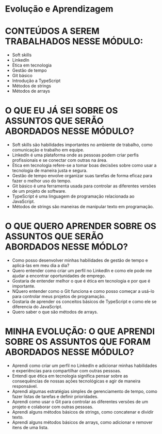 # Evolução e Aprendizagem

# CONTEÚDOS A SEREM TRABALHADOS NESSE MÓDULO:
* Soft skills
* LinkedIn
* Ética em tecnologia
* Gestão de tempo
* Git básico
* Introdução a TypeScript
* Métodos de strings
* Métodos de arrays

# O QUE EU JÁ SEI SOBRE OS ASSUNTOS QUE SERÃO ABORDADOS NESSE MÓDULO?

* Soft skills são habilidades importantes no ambiente de trabalho, como comunicação e trabalho em equipe.
* LinkedIn é uma plataforma onde as pessoas podem criar perfis profissionais e se conectar com outras na área.
* Ética em tecnologia refere-se a tomar boas decisões sobre como usar a tecnologia de maneira justa e segura.
* Gestão de tempo envolve organizar suas tarefas de forma eficaz para fazer o melhor uso do tempo.
* Git básico é uma ferramenta usada para controlar as diferentes versões de um projeto de software.
* TypeScript é uma linguagem de programação relacionada ao JavaScript.
* Métodos de strings são maneiras de manipular texto em programação.

# O QUE QUERO APRENDER SOBRE OS ASSUNTOS QUE SERÃO ABORDADOS NESSE MÓDLO?

* Como posso desenvolver minhas habilidades de gestão de tempo e aplicá-las em meu dia a dia?
* Quero entender como criar um perfil no LinkedIn e como ele pode me ajudar a encontrar oportunidades de emprego.
* Gostaria de entender melhor o que é ética em tecnologia e por que é importante.
* NQuero entender como o Git funciona e como posso começar a usá-lo para controlar meus projetos de programação.
* Gostaria de aprender os conceitos básicos de TypeScript e como ele se diferencia do JavaScript.
* Quero saber o que são métodos de arrays.

#   MINHA EVOLUÇÃO: O QUE APRENDI SOBRE OS ASSUNTOS QUE FORAM ABORDADOS NESSE MÓDULO?
* Aprendi como criar um perfil no LinkedIn e adicionar minhas habilidades e experiências para compartilhar com outras pessoas.
* Entendi que ética em tecnologia significa pensar sobre as consequências de nossas ações tecnológicas e agir de maneira responsável.
* Aprendi algumas estratégias simples de gerenciamento de tempo, como fazer listas de tarefas e definir prioridades.
* Aprendi como usar o Git para controlar as diferentes versões de um projeto e colaborar com outras pessoas.
* Aprendi alguns métodos básicos de strings, como concatenar e dividir texto.
* Aprendi alguns métodos básicos de arrays, como adicionar e remover itens de uma lista.
